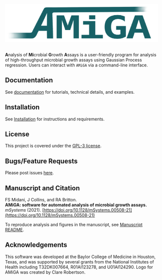 
![amiga logo](https://github.com/firasmidani/amiga/blob/master/docs/images/amiga-by-clare.PNG)

##

**A**nalysis of **Mi**crobial **G**rowth **A**ssays is a user-friendly program for analysis of high-throughput microbial growth assays using Gaussian Process regression. Users can interact with `AMiGA` via a command-line interface.

## Documentation

See [documentation](https://firasmidani.github.io/amiga) for tutorials, technical details, and examples.

## Installation

See [Installation](https://firasmidani.github.io/amiga/doc/installation.html) for instructions and requirements.

## License

This project is covered under the [GPL-3 license](https://www.gnu.org/licenses/gpl-3.0.en.html).

## Bugs/Feature Requests

Please post issues [here](https://github.com/firasmidani/amiga/issues).

## Manuscript and Citation

FS Midani, J Collins, and RA Britton.  
__AMiGA: software for automated analysis of microbial growth assays.__  
*mSystems* (2021). [https://doi.org/10.1128/mSystems.00508-21](https://doi.org/10.1128/mSystems.00508-21)  

To reproduce analysis and figures in the manuscript, see [Manuscript README](https://github.com/firasmidani/amiga/blob/master/examples/manuscript/README.md).

## Acknowledgements

This software was developed at the Baylor College of Medicine in Houston, Texas, and was supported by several grants from the National Institutes of Health including T32DK007664, R01AI123278, and U01AI124290. Logo for AMiGA was created by Clare Robertson.
